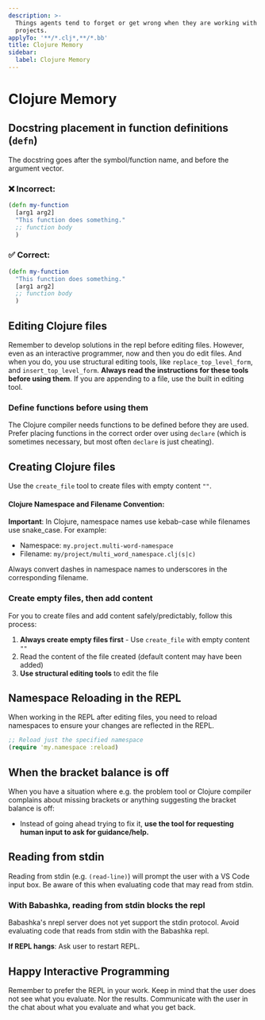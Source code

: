 ```yaml
---
description: >-
  Things agents tend to forget or get wrong when they are working with Clojure
  projects.
applyTo: '**/*.clj*,**/*.bb'
title: Clojure Memory
sidebar:
  label: Clojure Memory
---
```


# Clojure Memory

## Docstring placement in function definitions (`defn`)

The docstring goes after the symbol/function name, and before the argument vector.

### ❌ Incorrect:
```clojure
(defn my-function
  [arg1 arg2]
  "This function does something."
  ;; function body
  )
```

### ✅ Correct:
```clojure
(defn my-function
  "This function does something."
  [arg1 arg2]
  ;; function body
  )
```

## Editing Clojure files

Remember to develop solutions in the repl before editing files. However, even as an interactive programmer, now and then you do edit files. And when you do, you use structural editing tools, like `replace_top_level_form`, and `insert_top_level_form`. **Always read the instructions for these tools before using them**. If you are appending to a file, use the built in editing tool.

### Define functions before using them

The Clojure compiler needs functions to be defined before they are used. Prefer placing functions in the correct order over using `declare` (which is sometimes necessary, but most often `declare` is just cheating).

## Creating Clojure files

Use the `create_file` tool to create files with empty content `""`.

#### Clojure Namespace and Filename Convention:

**Important**: In Clojure,  namespace names use kebab-case while filenames use snake_case. For example:
- Namespace: `my.project.multi-word-namespace`
- Filename: `my/project/multi_word_namespace.clj(s|c)`

Always convert dashes in namespace names to underscores in the corresponding filename.

### Create empty files, then add content

For you to create files and add content safely/predictably, follow this process:

1. **Always create empty files first** - Use `create_file` with empty content `""`
2. Read the content of the file created (default content may have been added)
3. **Use structural editing tools** to edit the file

## Namespace Reloading in the REPL

When working in the REPL after editing files, you need to reload namespaces to ensure your changes are reflected in the REPL.

```clojure
;; Reload just the specified namespace
(require 'my.namespace :reload)
```

## When the bracket balance is off

When you have a situation where e.g. the problem tool or Clojure compiler complains about missing brackets or anything suggesting the bracket balance is off:
* Instead of going ahead trying to fix it, **use the tool for requesting human input to ask for guidance/help.**

## Reading from stdin

Reading from stdin (e.g. `(read-line)`) will prompt the user with a VS Code input box. Be aware of this when evaluating code that may read from stdin.

### With Babashka, reading from stdin blocks the repl

Babashka's nrepl server does not yet support the stdin protocol. Avoid evaluating code that reads from stdin with the Babashka repl.

**If REPL hangs**: Ask user to restart REPL.

## Happy Interactive Programming

Remember to prefer the REPL in your work. Keep in mind that the user does not see what you evaluate. Nor the results. Communicate with the user in the chat about what you evaluate and what you get back.
